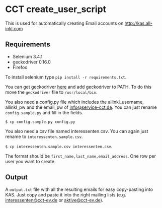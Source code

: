 # CCT create_user_script

This is used for automatically creating Email accounts on http://kas.all-inkl.com

## Requirements
- Selenium 3.4.1
- geckodriver 0.16.0
- Firefox

To install selenium type `pip install -r requirements.txt`.

You can get geckodriver [here](https://github.com/mozilla/geckodriver/releases) and add geckodriver to PATH. To do this move the `geckodriver` file to `/usr/local/bin`.

You also need a config.py file which includes the allinkl_username, allinkl_pw and the email_pw of info@service-cct.de. You can just rename `config.sample.py` and fill in the fields.

```$ cp config.sample.py config.py```

You also need a csv file named interessenten.csv. You can again just rename to `interessenten.sample.csv`.

```$ cp interessenten.sample.csv interessenten.csv```.

The format should be `first_name,last_name,email_address`. One row per user you want to create.

## Output
A `output.txt` file with all the resulting emails for easy copy-pasting into KAS. Just copy and paste it into the right mailing lists (e.g. interessenten@cct-ev.de or aktive@cct-ev.de).
